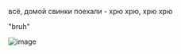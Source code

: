 всё, домой свинки поехали - хрю хрю, хрю хрю

"bruh"

![image](https://github.com/user-attachments/assets/28406a4f-f4ad-4702-9144-da521c213fdc)
